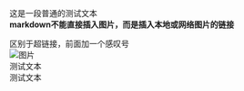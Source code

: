 这是一段普通的测试文本  
**markdown不能直接插入图片，而是插入本地或网络图片的链接**  

区别于超链接，前面加一个感叹号  
![图片](https://upload-bbs.miyoushe.com/upload/2024/11/21/288909600/9bcdeb04863193b47732aacc96753a57_4332398710965452901.png?x-oss-process=image//resize,s_600/quality,q_80/auto-orient,0/interlace,1/format,png "我是标题（好些没用）")  
测试文本  
测试文本  
